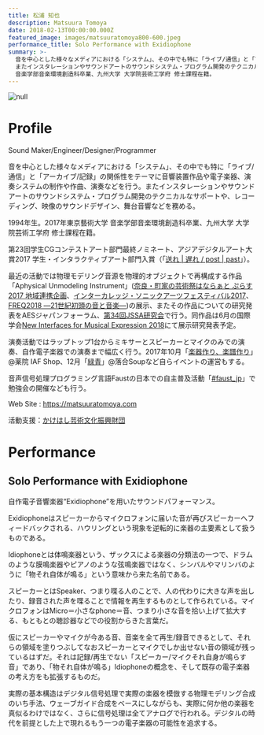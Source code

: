 ```yaml
---
title: 松浦 知也
description: Matsuura Tomoya
date: 2018-02-13T00:00:00.000Z
featured_image: images/matsuuratomoya800-600.jpeg
performance_title: Solo Performance with Exidiophone
summary: >-
  音を中心とした様々なメディアにおける「システム」、その中でも特に「ライブ/通信」と「アーカイブ/記録」の関係性をテーマに音響装置作品や電子楽器、演奏システムの制作や作曲、演奏などを行う。
  またインスタレーションやサウンドアートのサウンドシステム・プログラム開発のテクニカルなサポートや、レコーディング、映像のサウンドデザイン、舞台音響などを務める。1994年生。2017年東京藝術大学
  音楽学部音楽環境創造科卒業、九州大学 大学院芸術工学府 修士課程在籍。
---
```

![null](/images/matsuuratomoya800-600.jpeg)

# Profile

Sound Maker/Engineer/Designer/Programmer

音を中心とした様々なメディアにおける「システム」、その中でも特に「ライブ/通信」と「アーカイブ/記録」の関係性をテーマに音響装置作品や電子楽器、演奏システムの制作や作曲、演奏などを行う。またインスタレーションやサウンドアートのサウンドシステム・プログラム開発のテクニカルなサポートや、レコーディング、映像のサウンドデザイン、舞台音響などを務める。


1994年生。2017年東京藝術大学 音楽学部音楽環境創造科卒業、九州大学 大学院芸術工学府 修士課程在籍。

第23回学生CGコンテストアート部門最終ノミネート、アジアデジタルアート大賞2017 学生・インタラクティブアート部門入賞（「[送れ | 遅れ / post | past](https://matsuuratomoya.com/works/post-past_sotsuten/)」）。

最近の活動では物理モデリング音源を物理的オブジェクトで再構成する作品「Aphysical Unmodeling Instrument」([奈良・町家の芸術祭はならぁと ぷらす2017 地域連携企画](http://hanarart.jp/2017/archives/2185)、[インターカレッジ・ソニックアーツフェスティバル2017](http://ic.jssa.info/)、[FREQ2018 ―21世紀初頭の音と音楽―](https://matsuuratomoya.com/info/2018-03-23/freq2018/))の展示、またその作品についての研究発表をAESジャパンフォーラム、[第34回JSSA研究会](http://jssa.info/publication)で行う。同作品は6月の国際学会[New Interfaces for Musical Expression 2018](http://nime2018.org/)にて展示研究発表予定。

演奏活動ではラップトップ1台からミキサーとスピーカーとマイクのみでの演奏、自作電子楽器での演奏まで幅広く行う。2017年10月「[楽器作り、楽譜作り](https://matsuuratomoya.com/info/2017-09-16/iaf_live/)」@薬院 IAF Shop、12月「[緑青](https://matsuuratomoya.com/info/2017-11-30/rokushou_0/)」@落合Soupなど自らイベントの運営もする。

音声信号処理プログラミング言語Faustの日本での自主普及活動「[#faust_jp](https://faust-jp.connpass.com/)」で勉強会の開催なども行う。

Web Site : <https://matsuuratomoya.com>

活動支援：[かけはし芸術文化振興財団](http://www.kakehashi-foundation.jp/activity/support/2018/)


# Performance

## Solo Performance with Exidiophone

自作電子音響楽器“Exidiophone”を用いたサウンドパフォーマンス。

Exidiophoneはスピーカーからマイクロフォンに届いた音が再びスピーカーへフィードバックされる、ハウリングという現象を逆転的に楽器の主要素として扱うものである。

Idiophoneとは体鳴楽器という、ザックスによる楽器の分類法の一つで、ドラムのような膜鳴楽器やピアノのような弦鳴楽器ではなく、シンバルやマリンバのように「物それ自体が鳴る」という意味から来た名前である。

スピーカーとはSpeaker、つまり喋る人のことで、人の代わりに大きな声を出したり、録音された声を喋ることで情報を再生するものとして作られている。マイクロフォンはMicro＝小さなphone＝音、つまり小さな音を拾い上げて拡大する、もともとの聴診器などでの役割からきた言葉だ。

仮にスピーカーやマイクが今ある音、音楽を全て再生/録音できるとして、それらの領域を塗りつぶしてなおスピーカーとマイクでしか出せない音の領域が残っているはずだ。それは記録/再生でない「スピーカー/マイクそれ自身が鳴らす音」であり、「物それ自体が鳴る」Idiophoneの概念を、そして既存の電子楽器の考え方をも拡張するものだ。

実際の基本構造はデジタル信号処理で実際の楽器を模倣する物理モデリング合成のいち手法、ウェーブガイド合成をベースにしながらも、実際に何か他の楽器を真似るわけではなく、さらに信号処理は全てアナログで行われる。デジタルの時代を前提とした上で現れるもう一つの電子楽器の可能性を追求する。

